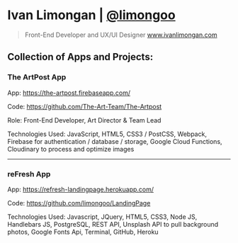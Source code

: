 # Ivan Limongan | [@limongoo](https://github.com/limongoo)
> Front-End Developer and UX/UI Designer
> www.ivanlimongan.com

## Collection of Apps and Projects:

### The ArtPost App
App: https://the-artpost.firebaseapp.com/

Code: https://github.com/The-Art-Team/The-Artpost

Role: Front-End Developer, Art Director & Team Lead

Technologies Used: 
JavaScript, HTML5, CSS3 / PostCSS, Webpack, Firebase for authentication / database / storage, Google Cloud Functions, Cloudinary to process and optimize images

---

### reFresh App
App: https://refresh-landingpage.herokuapp.com/

Code: https://github.com/limongoo/LandingPage

Technologies Used: Javascript, JQuery, HTML5, CSS3, Node JS, Handlebars JS, PostgreSQL, REST API, Unsplash API to pull background photos, Google Fonts Api, Terminal, GitHub, Heroku

